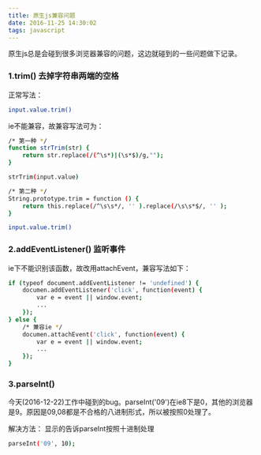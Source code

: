 ```yaml
---
title: 原生js兼容问题
date: 2016-11-25 14:30:02
tags: javascript
---
```

原生js总是会碰到很多浏览器兼容的问题，这边就碰到的一些问题做下记录。

### 1.trim() 去掉字符串两端的空格

正常写法：

``` bash
input.value.trim()
```

ie不能兼容，故兼容写法可为：

``` bash
/* 第一种 */
function strTrim(str) {
    return str.replace(/(^\s*)|(\s*$)/g,"");
}

strTrim(input.value)

/* 第二种 */
String.prototype.trim = function () {
    return this.replace(/^\s\s*/, '' ).replace(/\s\s*$/, '' );
}

input.value.trim()
```

### 2.addEventListener() 监听事件

ie下不能识别该函数，故改用attachEvent，兼容写法如下：

``` bash
if (typeof document.addEventListener != 'undefined') {
    documen.addEventListener('click', function(event) {
        var e = event || window.event;
        ...
    });
} else {
    /* 兼容ie */
    documen.attachEvent('click', function(event) {
        var e = event || window.event;
        ...
    });
}  
```

### 3.parseInt() 

今天(2016-12-22)工作中碰到的bug。parseInt('09')在ie8下是0，其他的浏览器是9。原因是09,08都是不合格的八进制形式，所以被按照0处理了。

解决方法：
显示的告诉parseInt按照十进制处理

``` bash
parseInt('09', 10);
```

